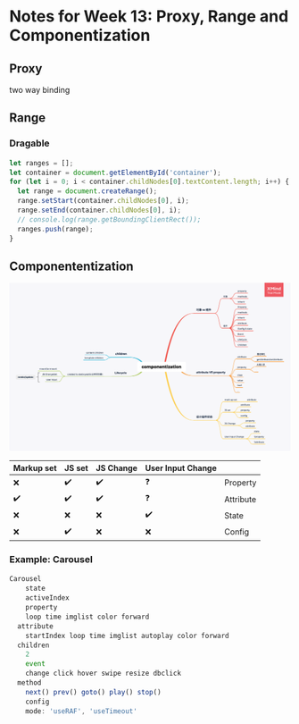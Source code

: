 # Notes for Week 13: Proxy, Range and Componentization
## Proxy
two way binding
## Range
### Dragable
```js
let ranges = [];
let container = document.getElementById('container');
for (let i = 0; i < container.childNodes[0].textContent.length; i++) {
  let range = document.createRange();
  range.setStart(container.childNodes[0], i);
  range.setEnd(container.childNodes[0], i);
  // console.log(range.getBoundingClientRect());
  ranges.push(range);
}
```
## Componententization
![Componententization](https://github.com/daniel0128/Frontend-01-Template/blob/master/week13/componentization.png)

| Markup set | JS set | JS Change | User Input Change |           |
| ---------- | ------ | --------- | ----------------- | --------- |
| ❌          | ✔️      | ✔️         | ❓                 | Property  |
| ✔️          | ✔️      | ✔️         | ❓                 | Attribute |
| ❌          | ❌      | ❌         | ✔️                 | State     |
| ❌          | ✔️      | ❌         | ❌                 | Config    |

### Example: Carousel

```js
Carousel
	state
  	activeIndex
	property
  	loop time imglist color forward
  attribute
  	startIndex loop time imglist autoplay color forward
  children
  	2
	event
  	change click hover swipe resize dbclick
  method
  	next() prev() goto() play() stop()
	config
  	mode: 'useRAF', 'useTimeout'

```
